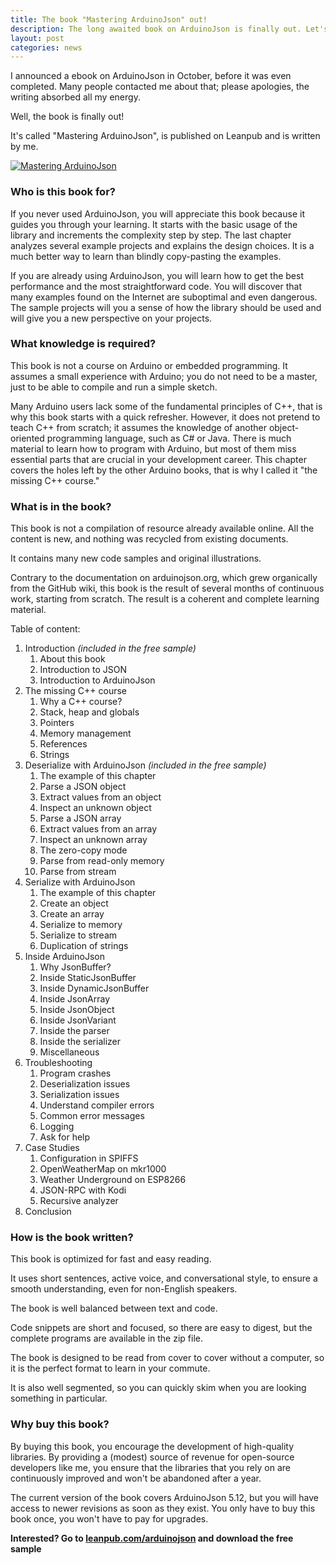 ```yaml
---
title: The book "Mastering ArduinoJson" out!
description: The long awaited book on ArduinoJson is finally out. Let's wee what's inside!
layout: post
categories: news
---
```


I announced a ebook on ArduinoJson in October, before it was even completed.
Many people contacted me about that; please apologies, the writing absorbed all my energy.

Well, the book is finally out!

It's called "Mastering ArduinoJson", is published on Leanpub and is written by me.

<a href="https://leanpub.com/arduinojson/"><img src="{{site.baseurl}}/images/cover200.png" class="float-right" alt="Mastering ArduinoJson"></a>

### Who is this book for?

If you never used ArduinoJson, you will appreciate this book because it guides you through your learning. It starts with the basic usage of the library and increments the complexity step by step. The last chapter analyzes several example projects and explains the design choices. It is a much better way to learn than blindly copy-pasting the examples.

If you are already using ArduinoJson, you will learn how to get the best performance and the most straightforward code. You will discover that many examples found on the Internet are suboptimal and even dangerous. The sample projects will you a sense of how the library should be used and will give you a new perspective on your projects.

### What knowledge is required?

This book is not a course on Arduino or embedded programming. It assumes a small experience with Arduino; you do not need to be a master, just to be able to compile and run a simple sketch.

Many Arduino users lack some of the fundamental principles of C++, that is why this book starts with a quick refresher. However, it does not pretend to teach C++ from scratch; it assumes the knowledge of another object-oriented programming language, such as C# or Java. There is much material to learn how to program with Arduino, but most of them miss essential parts that are crucial in your development career. This chapter covers the holes left by the other Arduino books, that is why I called it "the missing C++ course."

### What is in the book?

This book is not a compilation of resource already available online. All the content is new, and nothing was recycled from existing documents.

It contains many new code samples and original illustrations.

Contrary to the documentation on arduinojson.org, which grew organically from the GitHub wiki, this book is the result of several months of continuous work, starting from scratch. The result is a coherent and complete learning material.

Table of content:

1. Introduction *(included in the free sample)*
    1. About this book
    2. Introduction to JSON
    3. Introduction to ArduinoJson
2. The missing C++ course
    1. Why a C++ course?
    2. Stack, heap and globals
    3. Pointers
    4. Memory management
    5. References
    6. Strings
3. Deserialize with ArduinoJson *(included in the free sample)*
    1. The example of this chapter
    2. Parse a JSON object
    3. Extract values from an object
    4. Inspect an unknown object
    5. Parse a JSON array
    6. Extract values from an array
    7. Inspect an unknown array
    8. The zero-copy mode
    9. Parse from read-only memory
    10. Parse from stream
4. Serialize with ArduinoJson
    1. The example of this chapter
    2. Create an object
    3. Create an array
    4. Serialize to memory
    5. Serialize to stream
    6. Duplication of strings
5. Inside ArduinoJson
    1. Why JsonBuffer?
    2. Inside StaticJsonBuffer
    3. Inside DynamicJsonBuffer
    4. Inside JsonArray
    5. Inside JsonObject
    6. Inside JsonVariant
    7. Inside the parser
    8. Inside the serializer
    9. Miscellaneous
6. Troubleshooting
    1. Program crashes
    2. Deserialization issues
    3. Serialization issues
    4. Understand compiler errors
    5. Common error messages
    6. Logging
    7. Ask for help
7. Case Studies
    1. Configuration in SPIFFS
    2. OpenWeatherMap on mkr1000
    3. Weather Underground on ESP8266
    4. JSON-RPC with Kodi
    5. Recursive analyzer
8. Conclusion

### How is the book written?

This book is optimized for fast and easy reading.

It uses short sentences, active voice, and conversational style, to ensure a smooth understanding, even for non-English speakers.

The book is well balanced between text and code.

Code snippets are short and focused, so there are easy to digest, but the complete programs are available in the zip file.

The book is designed to be read from cover to cover without a computer, so it is the perfect format to learn in your commute.

It is also well segmented, so you can quickly skim when you are looking something in particular.

### Why buy this book?

By buying this book, you encourage the development of high-quality libraries. By providing a (modest) source of revenue for open-source developers like me, you ensure that the libraries that you rely on are continuously improved and won't be abandoned after a year.

The current version of the book covers ArduinoJson 5.12, but you will have access to newer revisions as soon as they exist. You only have to buy this book once, you won't have to pay for upgrades.

**Interested? Go to [leanpub.com/arduinojson](https://leanpub.com/arduinojson) and download the free sample**